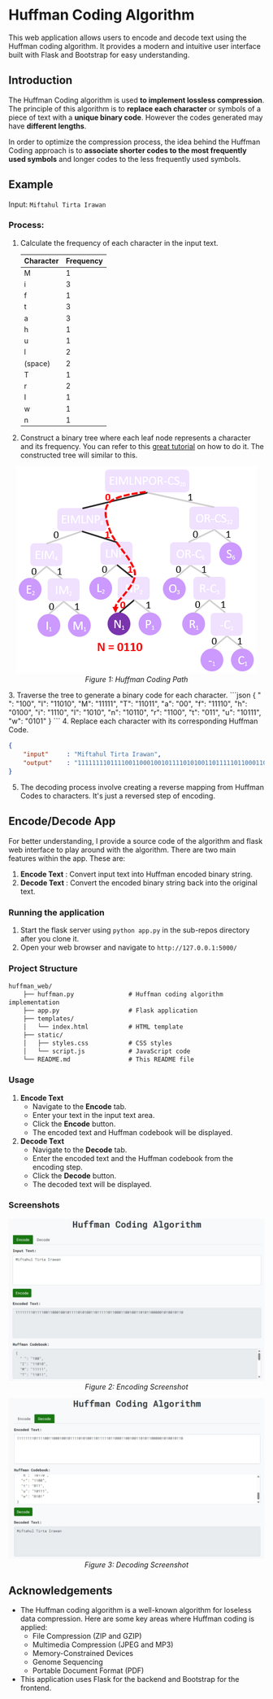 # Huffman Coding Algorithm

This web application allows users to encode and decode text using the Huffman coding algorithm. It provides a modern and intuitive user interface built with Flask and Bootstrap for easy understanding.

## Introduction
The Huffman Coding algorithm is used **to implement lossless compression**. The principle of this algorithm is to **replace each character** or symbols of  a piece of text with a **unique binary code**. However the codes generated may have **different lengths**.

In order to optimize the compression process, the idea behind the Huffman Coding approach is to **associate shorter codes to the most frequently used symbols** and longer codes to the less frequently used symbols.

## Example
Input: `Miftahul Tirta Irawan`

### Process:
1. Calculate the frequency of each character in the input text.

    | Character | Frequency |
    |-----------|-----------|
    | M         | 1         |
    | i         | 3         |
    | f         | 1         |
    | t         | 3         |
    | a         | 3         |
    | h         | 1         |
    | u         | 1         |
    | l         | 2         |
    | (space)   | 2         |
    | T         | 1         |
    | r         | 2         |
    | I         | 1         |
    | w         | 1         |
    | n         | 1         |

2. Construct a binary tree where each leaf node represents a character and its frequency. You can refer to this [great tutorial](https://www.101computing.net/lossless-compression-huffman-coding-algorithm/) on how to do it. The constructed tree will similar to this.
<p align="center">
  <img src="assets/huffman-coding-path.png" alt="Huffman Coding Path"/>
  <br>
  <i>Figure 1: Huffman Coding Path</i>
</p>
3. Traverse the tree to generate a binary code for each character.
```json
{
  " ": "100",
  "I": "11010",
  "M": "11111",
  "T": "11011",
  "a": "00",
  "f": "11110",
  "h": "0100",
  "i": "1110",
  "l": "1010",
  "n": "10110",
  "r": "1100",
  "t": "011",
  "u": "10111",
  "w": "0101"
}
```
4. Replace each character with its corresponding Huffman Code.

```json
{
    "input"     : "Miftahul Tirta Irawan",
    "output"    : "111111110111100110001001011110101001101111101100011001001101011000001010010110"
}
```
5. The decoding process involve creating a reverse mapping from Huffman Codes to characters. It's just a reversed step of encoding.

## Encode/Decode App
For better understanding, I provide a source code of the algorithm and flask web interface to play around with the algorithm. There are two main features within the app. These are:
1. **Encode Text** : Convert input text into Huffman encoded binary string.
2. **Decode Text** : Convert the encoded binary string back into the original text.

### Running the application
1. Start the flask server using ``python app.py`` in the sub-repos directory after you clone it.
2. Open your web browser and navigate to `http://127.0.0.1:5000/`

### Project Structure
```
huffman_web/
    ├── huffman.py               # Huffman coding algorithm implementation
    ├── app.py                   # Flask application
    ├── templates/
    │   └── index.html           # HTML template
    ├── static/
    │   ├── styles.css           # CSS styles
    │   └── script.js            # JavaScript code
    └── README.md                # This README file
```

### Usage
1. **Encode Text**
    - Navigate to the **Encode** tab.
    - Enter your text in the input text area.
    - Click the **Encode** button.
    - The encoded text and Huffman codebook will be displayed.
2. **Decode Text**
    - Navigate to the **Decode** tab.
    - Enter the encoded text and the Huffman codebook from the encoding step. 
    - Click the **Decode** button.
    - The decoded text will be displayed.

### Screenshots
<p align="center">
  <img src="assets/encode-ss.jpeg" alt="Encoding Screenshot"/>
  <br>
  <i>Figure 2: Encoding Screenshot</i>
</p>

<p align="center">
  <img src="assets/decode-ss.jpeg" alt="Decoding Screenshot"/>
  <br>
  <i>Figure 3: Decoding Screenshot</i>
</p>

## Acknowledgements
- The Huffman coding algorithm is a well-known algorithm for loseless data compression. Here are some key areas where Huffman coding is applied:
    - File Compression (ZIP and GZIP)
    - Multimedia Compression (JPEG and MP3)
    - Memory-Constrained Devices
    - Genome Sequencing
    - Portable Document Format (PDF)
- This application uses Flask for the backend and Bootstrap for the frontend.